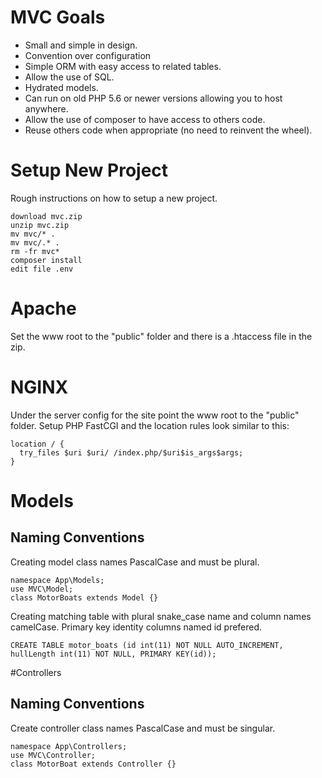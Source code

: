 # MVC Goals
* Small and simple in design.
* Convention over configuration
* Simple ORM with easy access to related tables.
* Allow the use of SQL.
* Hydrated models.
* Can run on old PHP 5.6 or newer versions allowing you to host anywhere.
* Allow the use of composer to have access to others code.
* Reuse others code when appropriate (no need to reinvent the wheel).

# Setup New Project
Rough instructions on how to setup a new project.
```
download mvc.zip
unzip mvc.zip 
mv mvc/* .
mv mvc/.* .
rm -fr mvc*
composer install
edit file .env
```

# Apache
Set the www root to the "public" folder and there is a .htaccess file in the zip.

# NGINX
Under the server config for the site point the www root to the "public" folder.
Setup PHP FastCGI and the location rules look similar to this:
```
location / {
  try_files $uri $uri/ /index.php/$uri$is_args$args;
}
```
# Models
## Naming Conventions
Creating model class names PascalCase and must be plural.
```
namespace App\Models;
use MVC\Model;
class MotorBoats extends Model {}
```

Creating matching table with plural snake_case name and column names camelCase. Primary key identity columns named id prefered.
```
CREATE TABLE motor_boats (id int(11) NOT NULL AUTO_INCREMENT, hullLength int(11) NOT NULL, PRIMARY KEY(id));
```

#Controllers
## Naming Conventions
Create controller class names PascalCase and must be singular.
```
namespace App\Controllers;
use MVC\Controller;
class MotorBoat extends Controller {}
```
